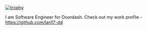 [![trophy](https://github-profile-trophy.vercel.app/?username=lan17)](https://github.com/ryo-ma/github-profile-trophy)

I am Software Engineer for Doordash.  Check out my work profile - https://github.com/lan17-dd
